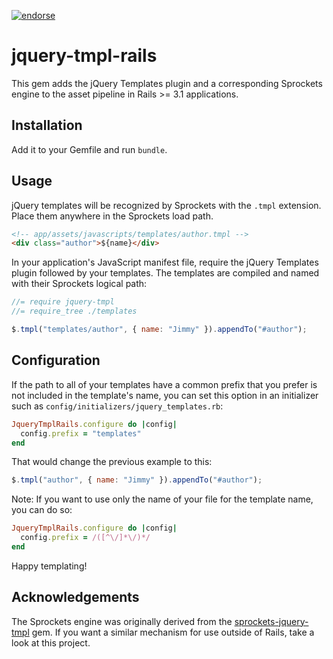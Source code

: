 [![endorse](http://api.coderwall.com/jimmycuadra/endorsecount.png)](http://coderwall.com/jimmycuadra)

# jquery-tmpl-rails

This gem adds the jQuery Templates plugin and a corresponding Sprockets engine to the asset pipeline in Rails >= 3.1 applications.

## Installation

Add it to your Gemfile and run `bundle`.

## Usage

jQuery templates will be recognized by Sprockets with the `.tmpl` extension. Place them anywhere in the Sprockets load path.

```html
<!-- app/assets/javascripts/templates/author.tmpl -->
<div class="author">${name}</div>
```

In your application's JavaScript manifest file, require the jQuery Templates plugin followed by your templates. The templates are compiled and named with their Sprockets logical path:

```javascript
//= require jquery-tmpl
//= require_tree ./templates

$.tmpl("templates/author", { name: "Jimmy" }).appendTo("#author");
```

## Configuration

If the path to all of your templates have a common prefix that you prefer is not included in the template's name, you can set this option in an initializer such as `config/initializers/jquery_templates.rb`:

```ruby
JqueryTmplRails.configure do |config|
  config.prefix = "templates"
end
```

That would change the previous example to this:

```javascript
$.tmpl("author", { name: "Jimmy" }).appendTo("#author");
```

Note: If you want to use only the name of your file for the template name, you can do so:

```ruby
JqueryTmplRails.configure do |config|
  config.prefix = /([^\/]*\/)*/
end
```

Happy templating!

## Acknowledgements

The Sprockets engine was originally derived from the [sprockets-jquery-tmpl](https://github.com/rdy/sprockets-jquery-tmpl) gem. If you want a similar mechanism for use outside of Rails, take a look at this project.
